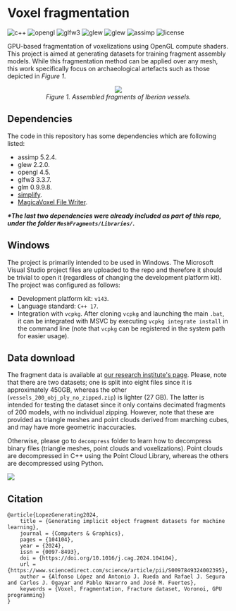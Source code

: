# Voxel fragmentation

![c++](https://img.shields.io/github/languages/top/AlfonsoLRz/VoxelFragmentML) 
![opengl](https://img.shields.io/badge/opengl-4.5-red.svg) 
![glfw3](https://img.shields.io/badge/glfw3-3.3.7-purple.svg) 
![glew](https://img.shields.io/badge/glew-2.2.0-yellow.svg) 
![glew](https://img.shields.io/badge/glm-0.9.9.8-green.svg) 
![assimp](https://img.shields.io/badge/assimp-5.2.4-orange.svg) 
![license](https://img.shields.io/badge/license-MIT-blue.svg)

GPU-based fragmentation of voxelizations using OpenGL compute shaders. This project is aimed at generating datasets for training fragment assembly models. While this fragmentation method can be applied over any mesh, this work specifically focus on archaeological artefacts such as those depicted in *Figure 1*.

 <p align="center" >
    <img src="docs/data/dataset.png"/></br>
    <em>Figure 1. Assembled fragments of Iberian vessels.</em>
</p>

## Dependencies

The code in this repository has some dependencies which are following listed:

- assimp 5.2.4.
- glew 2.2.0.
- opengl 4.5.
- glfw3 3.3.7.
- glm 0.9.9.8.
- [simplify](https://github.com/sp4cerat/Fast-Quadric-Mesh-Simplification).
- [MagicaVoxel File Writer](https://github.com/aiekick/MagicaVoxel_File_Writer).

**_*The last two dependencies were already included as part of this repo, under the folder `MeshFragments/Libraries/`._**

## Windows

The project is primarily intended to be used in Windows. The Microsoft Visual Studio project files are uploaded to the repo and therefore it should be trivial to open it (regardless of changing the development platform kit). The project was configured as follows:

- Development platform kit: `v143`.
- Language standard: `C++ 17`.
- Integration with `vcpkg`. After cloning `vcpkg` and launching the main `.bat`, it can be integrated with MSVC by executing `vcpkg integrate install` in the command line (note that `vcpkg` can be registered in the system path for easier usage).

## Data download

The fragment data is available at <a href="https://s5-ceatic.ujaen.es/fragment-dataset-uja/">our research institute's page</a>. Please, note that there are two datasets; one is split into eight files since it is approximately 450GB, whereas the other (`vessels_200_obj_ply_no_zipped.zip`) is lighter (27 GB). The latter is intended for testing the dataset since it only contains decimated fragments of 200 models, with no individual zipping. However, note that these are provided as triangle meshes and point clouds derived from marching cubes, and may have more geometric inaccuracies. 

Otherwise, please go to `decompress` folder to learn how to decompress binary files (triangle meshes, point clouds and voxelizations). Point clouds are decompressed in C++ using the Point Cloud Library, whereas the others are decompressed using Python.

<p>
    <img src="data/decompress_binaries.png">
</p>

## Citation

    @article{LopezGenerating2024,
        title = {Generating implicit object fragment datasets for machine learning},
        journal = {Computers & Graphics},
        pages = {104104},
        year = {2024},
        issn = {0097-8493},
        doi = {https://doi.org/10.1016/j.cag.2024.104104},
        url = {https://www.sciencedirect.com/science/article/pii/S0097849324002395},
        author = {Alfonso López and Antonio J. Rueda and Rafael J. Segura and Carlos J. Ogayar and Pablo Navarro and José M. Fuertes},
        keywords = {Voxel, Fragmentation, Fracture dataset, Voronoi, GPU programming}
    }
